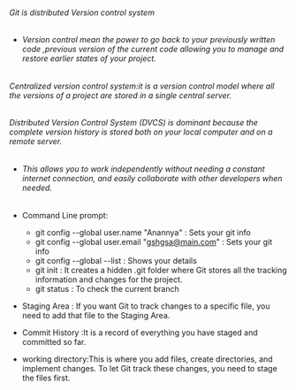 ###### Git is distributed Version control system

- ###### Version control mean the power to go back to your previously written code ,previous version of the current code allowing you to manage and restore earlier states of your project.

###### Centralized version control system:it is a version control model where all the versions of a project are stored in a single central server.

###### Distributed Version Control System (DVCS) is dominant because the complete version history is stored both on your local computer and on a remote server.

- ###### This allows you to work independently without needing a constant internet connection, and easily collaborate with other developers when needed.


- Command Line prompt:
  - git config --global user.name "Anannya" : Sets your git info
  - git config --global user.email "gshgsa@main.com" : Sets your git info
  - git config --global --list : Shows your details
  - git init :  It creates a hidden .git folder where Git stores all the tracking information and changes for the project.
  - git status : To check the current branch
- Staging Area :  If you want Git to track changes to a specific file, you need to add that file to the Staging Area.
- Commit History :It is a record of everything you have staged and committed so far.
- working directory:This is where you add files, create directories, and implement changes. To let Git track these changes, you need to stage the files first.
